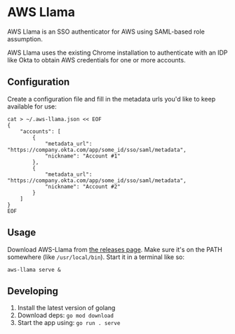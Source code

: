 # AWS Llama

AWS Llama is an SSO authenticator for AWS using SAML-based role assumption.

AWS Llama uses the existing Chrome installation to authenticate with an IDP like Okta to obtain AWS credentials for one or more accounts.

## Configuration

Create a configuration file and fill in the metadata urls you'd like to keep available for use:

```
cat > ~/.aws-llama.json << EOF
{
    "accounts": [
        {
            "metadata_url": "https://company.okta.com/app/some_id/sso/saml/metadata",
            "nickname": "Account #1"
        },
        {
            "metadata_url": "https://company.okta.com/app/some_id/sso/saml/metadata",
            "nickname": "Account #2"
        }
    ]
}
EOF
```

## Usage

Download AWS-Llama from [the releases page](https://github.com/vkomarov-r7/aws-llama/releases). Make sure it's on the PATH
somewhere (like `/usr/local/bin`). Start it in a terminal like so:

```
aws-llama serve &
```

## Developing

1. Install the latest version of golang
2. Download deps: `go mod download`
3. Start the app using: `go run . serve`
